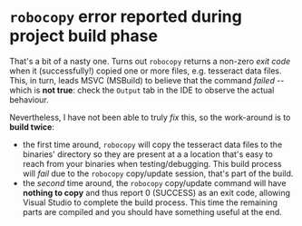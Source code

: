# `robocopy` error reported during project build phase

That's a bit of a nasty one. 
Turns out `robocopy` returns a non-zero *exit code* when it (successfully!) copied one or more files, e.g. tesseract data files. This, in turn, leads MSVC (MSBuild) to believe that the command *failed* -- which is **not true**: check the `Output` tab in the IDE to observe the actual behaviour.

Nevertheless, I have not been able to truly *fix* this, so the work-around is to **build twice**: 
- the first time around, `robocopy` will copy the tesseract data files to the binaries' directory so they are present at a a location that's easy to reach from your binaries when testing/debugging. This build process will *fail* due to the `robocopy` copy/update session, that's part of the build.
- the *second* time around, the `robocopy` copy/update command will have **nothing to copy** and thus report 0 (SUCCESS) as an exit code, allowing Visual Studio to complete the build process. This time the remaining parts are compiled and you should have something useful at the end.

